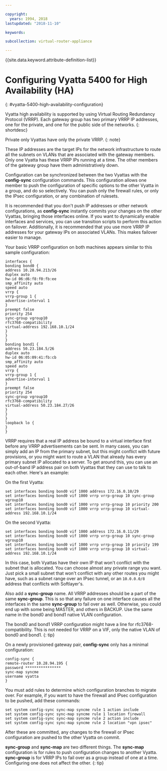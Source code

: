 ```yaml
---

copyright:
  years: 1994, 2018
lastupdated: "2018-11-10"

keywords: 

subcollection: virtual-router-appliance

---
```


{{site.data.keyword.attribute-definition-list}}

# Configuring Vyatta 5400 for High Availability (HA)
{: #vyatta-5400-high-availability-configuration}

Vyatta high availability is supported by using Virtual Routing Redundancy Protocol (VRRP). Each gateway group has two primary VRRP IP addresses, one for the private, and one for the public side of the networks.
{: shortdesc}

Private only Vyattas have only the private VRRP.
{: note}

These IP addresses are the target IPs for the network infrastructure to route all the subnets on VLANs that are associated with the gateway members. Only one Vyatta has these VRRP IPs running at a time. The other members of the gateway group have them administratively down.

Configuration can be synchronized between the two Vyattas with the **config-sync** configuration commands. This configuration allows one member to push the configuration of specific options to the other Vyatta in a group, and do so selectively. You can push only the firewall rules, or only the IPsec configuration, or any combination of rulesets.

It is recommended that you don't push IP addresses or other network configurations, as **config-sync** instantly commits your changes on the other Vyattas, bringing those interfaces online. If you want to dynamically enable interfaces and services, you can use transition scripts to perform this action on failover. Additionally, it is recommended that you use more VRRP IP addresses for your gateway IPs on associated VLANs. This makes failover easier to manage.

Your basic VRRP configuration on both machines appears similar to this sample configuration:

    interfaces {
    bonding bond0 {
    address 10.28.94.213/26
    duplex auto
    hw-id 06:d6:f8:f0:fb:ee
    smp_affinity auto
    speed auto
    vrrp {
    vrrp-group 1 {
    advertise-interval 1
    }
    preempt false
    priority 254
    sync-group vgroup10
    rfc3768-compatibility
    virtual-address 192.168.10.1/24
    }
    }
    }
    bonding bond1 {
    address 50.23.184.5/26
    duplex auto
    hw-id 06:05:09:41:fb:cb
    smp_affinity auto
    speed auto
    vrrp {
    vrrp-group 1 {
    advertise-interval 1
    }
    preempt false
    priority 254
    sync-group vgroup10
    rfc3768-compatibility
    virtual-address 50.23.184.27/26
    }
    }
    }
    loopback lo {
    }
    }

VRRP requires that a real IP address be bound to a virtual interface first before any VRRP advertisements can be sent. In many cases, you can simply add an IP from the primary subnet, but this might conflict with future provisions, or you might want to route a VLAN that already has every primary subnet IP allocated to a server. To get around this, you can use an out-of-band IP address pair on both Vyattas that they can use to talk to each other. Here's an example:

On the first Vyatta:

    set interfaces bonding bond0 vif 1000 address 172.16.0.10/29
    set interfaces bonding bond0 vif 1000 vrrp vrrp-group 10 sync-group vgroup10
    set interfaces bonding bond0 vif 1000 vrrp vrrp-group 10 priority 200
    set interfaces bonding bond0 vif 1000 vrrp vrrp-group 10 virtual-address 192.168.10.1/24

On the second Vyatta:

    set interfaces bonding bond0 vif 1000 address 172.16.0.11/29
    set interfaces bonding bond0 vif 1000 vrrp vrrp-group 10 sync-group vgroup10
    set interfaces bonding bond0 vif 1000 vrrp vrrp-group 10 priority 199
    set interfaces bonding bond0 vif 1000 vrrp vrrp-group 10 virtual-address 192.168.10.1/24

In this case, both Vyattas have their own IP that won't conflict with the subnet that is allocated. You can choose almost any private range you want. Just pick a small subnet that won't conflict with any other routes you might have, such as a subnet range over an IPsec tunnel, or an `10.0.0.0/8` address that conflicts with Softlayer's.

Also add a **sync-group** name. All VRRP addresses should be a part of the same **sync-group**. This is so that any failure on one interface causes all the interfaces in the same **sync-group** to fail over as well. Otherwise, you could end up with some being MASTER, and others in BACKUP. Use the same name in the bond0 and bond1 native VLAN configuration.

The bond0 and bond1 VRRP configuration might have a line for rfc3768-compatibility. This is not needed for VRRP on a VIF, only the native VLAN of bond0 and bond1.
{: tip}

On a newly provisioned gateway pair, **config-sync** only has a minimal configuration:

    config-sync {
    remote-router 10.28.94.195 {
    password ****************
    sync-map syncme
    username vyatta
    }

You must add rules to determine which configuration branches to migrate over. For example, if you want to have the firewall and IPsec configuration to be pushed, add these commands:


    set system config-sync sync-map syncme rule 1 action include
    set system config-sync sync-map syncme rule 1 location firewall
    set system config-sync sync-map syncme rule 2 action include
    set system config-sync sync-map syncme rule 2 location "vpn ipsec"

After these are committed, any changes to the firewall or IPsec configuration are pushed to the other Vyatta on commit.

**sync-group** and **sync-map** are two different things. The **sync-map** configuration is for rules to push configuration changes to another Vyatta. **sync-group** is for VRRP IPs to fail over as a group instead of one at a time. Configuring one does not affect the other.
{: tip}
